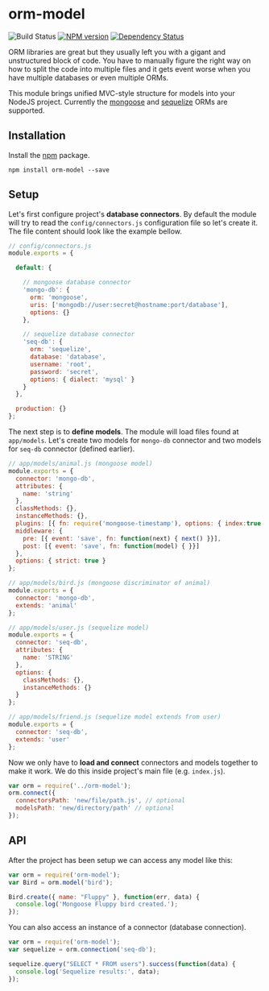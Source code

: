 # orm-model

![Build Status](https://travis-ci.org/xpepermint/orm-model.svg?branch=master)&nbsp;[![NPM version](https://badge.fury.io/js/orm-model.svg)](http://badge.fury.io/js/orm-model)&nbsp;[![Dependency Status](https://gemnasium.com/xpepermint/orm-model.svg)](https://gemnasium.com/xpepermint/orm-model)

ORM libraries are great but they usually left you with a gigant and unstructured block of code. You have to manually figure the right way on how to split the code into multiple files and it gets event worse when you have multiple databases or even multiple ORMs.

This module brings unified MVC-style structure for models into your NodeJS project. Currently the [mongoose](http://mongoosejs.com/) and [sequelize](http://sequelizejs.com) ORMs are supported.

## Installation

Install the [npm](https://www.npmjs.org/package/orm-model) package.

```
npm install orm-model --save
```

## Setup

Let's first configure project's **database connectors**. By default the module will try to read the `config/connectors.js` configuration file so let's create it. The file content should look like the example bellow.

```js
// config/connectors.js
module.exports = {

  default: {

    // mongoose database connector
    'mongo-db': {
      orm: 'mongoose',
      uris: ['mongodb://user:secret@hostname:port/database'],
      options: {}
    },

    // sequelize database connector
    'seq-db': {
      orm: 'sequelize',
      database: 'database',
      username: 'root',
      password: 'secret',
      options: { dialect: 'mysql' }
    }
  },

  production: {}
};
```

The next step is to **define models**. The module will load files found at `app/models`. Let's create two models for `mongo-db` connector and two models for `seq-db` connector (defined earlier).

```js
// app/models/animal.js (mongoose model)
module.exports = {
  connector: 'mongo-db',
  attributes: {
    name: 'string'
  },
  classMethods: {},
  instanceMethods: {},
  plugins: [{ fn: require('mongoose-timestamp'), options: { index:true } }],
  middleware: {
    pre: [{ event: 'save', fn: function(next) { next() }}],
    post: [{ event: 'save', fn: function(model) { }}]
  },
  options: { strict: true }
};
```
```js
// app/models/bird.js (mongoose discriminator of animal)
module.exports = {
  connector: 'mongo-db',
  extends: 'animal'
};
```
```js
// app/models/user.js (sequelize model)
module.exports = {
  connector: 'seq-db',
  attributes: {
    name: 'STRING'
  },
  options: {
    classMethods: {},
    instanceMethods: {}
  }
};
```
```js
// app/models/friend.js (sequelize model extends from user)
module.exports = {
  connector: 'seq-db',
  extends: 'user'
};
```

Now we only have to **load and connect** connectors and models together to make it work. We do this inside project's main file (e.g. `index.js`).

```js
var orm = require('../orm-model');
orm.connect({
  connectorsPath: 'new/file/path.js', // optional
  modelsPath: 'new/directory/path' // optional
});
```

## API

After the project has been setup we can access any model like this:

```js
var orm = require('orm-model');
var Bird = orm.model('bird');

Bird.create({ name: "Fluppy" }, function(err, data) {
  console.log('Mongoose Fluppy bird created.');
});
```

You can also access an instance of a connector (database connection).

```js
var orm = require('orm-model');
var sequelize = orm.connection('seq-db');

sequelize.query("SELECT * FROM users").success(function(data) {
  console.log('Sequelize results:', data);
});
```
